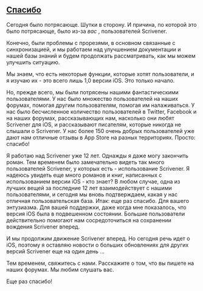 ## [Спасибо](http://www.literatureandlatte.com/blog/?p=964)

Сегодня было потрясающе. Шутки в сторону. И причина, по которой это было потрясающе, было из-за *вас* , пользователей Scrivener.

Конечно, были проблемы с прорезями, в основном связанные с синхронизацией, и мы работаем над улучшением документации и нашей базы знаний и будем продолжать рассматривать, как мы можем улучшить ситуацию.

Мы знаем, что есть некоторые функции, которые хотят пользователи, и я изучаю их - это всего лишь 1,0 версии iOS. Это только начало.

Но, прежде всего, мы были потрясены нашими фантастическими пользователями. У нас было множество пользователей на наших форумах, помогая другим пользователям, помогая им налаживаться. У нас было бесчисленное количество пользователей в Twitter, Facebook и на наших форумах, рассказывающих нам, насколько они любят Scrivener для iOS, и рассказывают писателям, которые никогда не слышали о Scrivener. У нас более 150 очень добрых пользователей уже дают нам отличные отзывы в App Store на разных территориях. Просто: спасибо!

Я работаю над Scrivener уже 12 лет. Однажды я даже могу закончить роман. Тем временем было замечательно видеть так много пользователей Scrivener, у которых есть - использование Scrivener. Я надеюсь увидеть еще много романов и книг, написанных с использованием версии iOS - кто знает? В любом случае, одна из лучших вещей за последние 12 лет взаимодействует с нашими пользователями, и сегодня мы вновь подтверждаем, какая у нас отличная пользовательская база. Итак: еще раз спасибо. Для вашего энтузиазма. Для вашей поддержки, даже когда мне показалось, что версия iOS была в подвешенном состоянии. Большие пользователи действительно помогают нам сосредоточиться на сохранении вождения Scrivener вперед.

И мы продолжим движение Scrivener вперед. Но сегодня речь идет о iOS, поэтому я оставляю новости о больших обновлениях для других версий Scrivener еще на один день ...

Тем временем, свяжитесь с нами. Расскажите о том, что вы пишете на наших форумах. Мы любим слушать вас.

Еще раз спасибо!